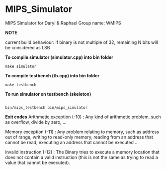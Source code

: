 # MIPS_Simulator

MIPS Simulator for Daryl & Raphael
Group name: WMIPS

**NOTE**

current build behaviour: if binary is not multiple of 32, remaining N bits will be considered as LSB

**To compile simulator (simulator.cpp) into bin folder**
```
make simulator
```

**To compile testbench (tb.cpp) into bin folder**
```
make testbench
```

**To run simulator on testbench (skeleton)**
```

bin/mips_testbench bin/mips_simulator
```

**Exit codes**
Arithmetic exception (-10) : Any kind of arithmetic problem, such as overflow, divide by zero, ...

Memory exception (-11) : Any problem relating to memory, such as address out of range, writing to read-only memory, reading from an address that cannot be read, executing an address that cannot be executed ...

Invalid instruction (-12) : The Binary tries to execute a memory location that does not contain a valid instruction (this is not the same as trying to read a value that cannot be executed).
